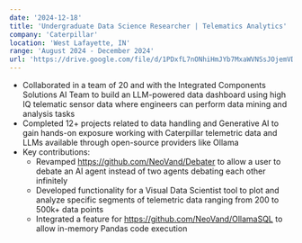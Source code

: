 ```yaml
---
date: '2024-12-18'
title: 'Undergraduate Data Science Researcher | Telematics Analytics'
company: 'Caterpillar'
location: 'West Lafayette, IN'
range: 'August 2024 - December 2024'
url: 'https://drive.google.com/file/d/1PDxfL7nONhiHmJYb7MxaWVNSsJOjemVD/view?usp=sharing'
---
```


- Collaborated in a team of 20 and with the Integrated Components Solutions AI Team to build an LLM-powered data dashboard using high IQ telematic sensor data where engineers can perform data mining and analysis tasks
- Completed 12+ projects related to data handling and Generative AI to gain hands-on exposure working with Caterpillar telemetric data and LLMs available through open-source providers like Ollama
- Key contributions:
  - Revamped https://github.com/NeoVand/Debater to allow a user to debate an AI agent instead of two agents debating each other infinitely
  - Developed functionality for a Visual Data Scientist tool to plot and analyze specific segments of telemetric data ranging from 200 to 500k+ data points
  - Integrated a feature for https://github.com/NeoVand/OllamaSQL to allow in-memory Pandas code execution
